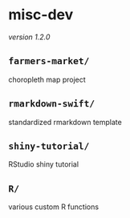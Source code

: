 # misc-dev

*version 1.2.0*

## `farmers-market/`
choropleth map project

## `rmarkdown-swift/`
standardized rmarkdown template

## `shiny-tutorial/`
RStudio shiny tutorial

## `R/`
various custom R functions
